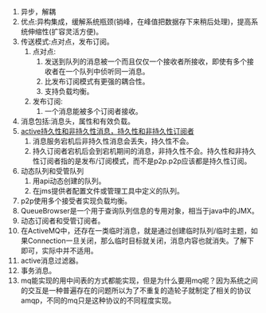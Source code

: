 1. 异步，解耦
2. 优点:异构集成，缓解系统瓶颈(销峰，在峰值把数据存下来稍后处理)，提高系统伸缩性(扩容灵活方便)。
3. 传送模式:点对点，发布订阅。
    1. 点对点:
        1. 发送到队列的消息被一个而且仅仅一个接收者所接收，即使有多个接收者在一个队列中侦听同一消息。
        2. 比发布订阅模式有更强的耦合性。
        3. 支持负载均衡。
    1. 发布订阅:
        1. 一个消息能被多个订阅者接收。
1. 消息包括:消息头，属性和有效负载。
2. [active持久性和非持久性消息，持久性和非持久性订阅者](https://blog.csdn.net/wenlixing110/article/details/53032324)
    1. 消息服务宕机后非持久性消息会丢失，持久性不会。    
    2. 持久订阅者宕机后会到宕机期间的消息，非持久性不会。持久性和非持久性订阅者指的是发布/订阅模式，而不是p2p.p2p应该都是持久性订阅。
1. 动态队列和受管队列
    1. 用api动态创建的队列。
    2. 在jms提供者配置文件或管理工具中定义的队列。
1. p2p使用多个接受者实现负载均衡。
2. QueueBrowser是一个用于查询队列信息的专用对象，相当于java中的JMX。
3. 动态订阅者和受管订阅者。
4. 在ActiveMQ中，还存在一类临时消息，就是通过创建临时队列/临时主题，如果Connection一旦关闭，那么临时目标就关闭，消息内容也就消失。了解下即可，实际中并不适用。
5. active消息过滤器。
6. 事务消息。
7. mq能实现的用中间表的方式都能实现，但是为什么要用mq呢？因为系统之间的交互是一种普遍存在的问题所以为了不重复的造轮子就制定了相关的协议amqp，不同的mq只是这种协议的不同程度实现。




